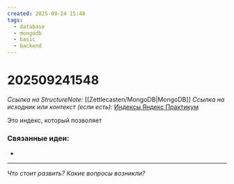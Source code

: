 ```yaml
---
created: 2025-09-24 15:48
tags:
  - database
  - mongodb
  - basic
  - backend
---
```

# 202509241548
*Ссылка на StructureNote:* [[Zettlecasten/MongoDB|MongoDB]]
*Ссылка на исходник или контекст (если есть):* [Индексы Яндекс Практикум](https://practicum.yandex.ru/learn/backend-nodejs/courses/16b47298-e20d-4fde-9619-1ab305039a00/sprints/564238/topics/3850c616-bd4c-4c66-987e-9b4e0b0f135c/lessons/4ad26476-a188-46e9-b6d9-38486789cfe8/) 

Это индекс, который позволяет 
### Связанные идеи:
*   
---

*Что стоит развить? Какие вопросы возникли?*